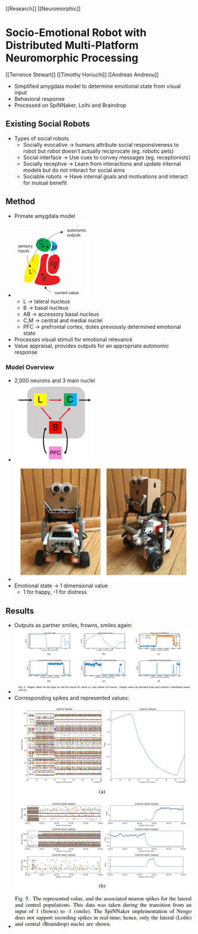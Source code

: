 [[Research]] [[Neuromorphic]]

# Socio-Emotional Robot with Distributed Multi-Platform Neuromorphic Processing
[[Terrence Stewart]] [[Timothy Horiuchi]] [[Andreas Andreou]]

- Simplified amygdala model to determine emotional state from visual input
- Behavioral response
- Processed on SpiNNaker, Loihi and Braindrop
## Existing Social Robots
- Types of social robots
	- Socially evocative -> humans attribute social responsiveness to robot but robot doesn't actually reciprocate (eg. robotic pets)
	- Social interface -> Use cues to convey messages (eg. receptionists)
	- Socially receptive -> Learn from interactions and update internal models but do not interact for social aims
	- Sociable robots -> Have internal goals and motivations and interact for mutual benefit

## Method
- Primate amygdala model
- ![Pasted image 20210821122918.png](Pasted%20image%2020210821122918.png)
	- L -> lateral nucleus
	- B -> basal nucleus
	- AB -> accessory basal nucleus
	- C,M -> central and medial nuclei
	- PFC -> prefrontal cortex, dotes previously determined emotional state
- Processes visual stimuli for emotional relevance
- Value appraisal, provides outputs for an appropriate autonomic response

### Model Overview
- 2,000 neurons and 3 main nuclei
- ![Pasted image 20210821122938.png](Pasted%20image%2020210821122938.png)
- ![Pasted image 20210821122959.png](Pasted%20image%2020210821122959.png)
- Emotional state -> 1 dimensional value
	- 1 for happy, -1 for distress

## Results
- Outputs as partner smiles, frowns, smiles again:
- ![Pasted image 20210821123236.png](Pasted%20image%2020210821123236.png)
- Corresponding spikes and represented values:
- ![Pasted image 20210821123303.png](Pasted%20image%2020210821123303.png)